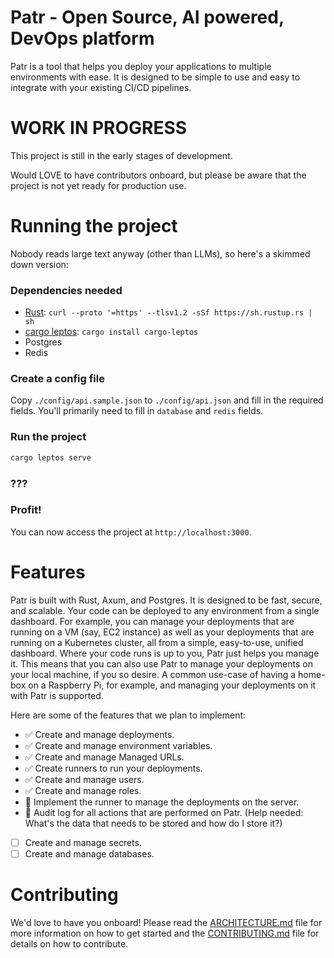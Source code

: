 # Patr - Open Source, AI powered, DevOps platform

Patr is a tool that helps you deploy your applications to multiple environments with ease. It is designed to be simple to use and easy to integrate with your existing CI/CD pipelines.

# WORK IN PROGRESS

This project is still in the early stages of development.

Would LOVE to have contributors onboard, but please be aware that the project is not yet ready for production use.

# Running the project

Nobody reads large text anyway (other than LLMs), so here's a skimmed down version:

### Dependencies needed

- [Rust](https://www.rust-lang.org/tools/install): `curl --proto '=https' --tlsv1.2 -sSf https://sh.rustup.rs | sh`
- [cargo leptos](https://github.com/leptos-rs/cargo-leptos): `cargo install cargo-leptos`
- Postgres
- Redis

### Create a config file

Copy `./config/api.sample.json` to `./config/api.json` and fill in the required fields. You'll primarily need to fill in `database` and `redis` fields.

### Run the project

```bash
cargo leptos serve
```

### ???

### Profit!

You can now access the project at `http://localhost:3000`.

# Features

Patr is built with Rust, Axum, and Postgres. It is designed to be fast, secure, and scalable. Your code can be deployed to any environment from a single dashboard. For example, you can manage your deployments that are running on a VM (say, EC2 instance) as well as your deployments that are running on a Kubernetes cluster, all from a simple, easy-to-use, unified dashboard. Where your code runs is up to you, Patr just helps you manage it. This means that you can also use Patr to manage your deployments on your local machine, if you so desire. A common use-case of having a home-box on a Raspberry Pi, for example, and managing your deployments on it with Patr is supported.

Here are some of the features that we plan to implement:

- ✅ Create and manage deployments.
- ✅ Create and manage environment variables.
- ✅ Create and manage Managed URLs.
- ✅ Create runners to run your deployments.
- ✅ Create and manage users.
- ✅ Create and manage roles.
- 🚧 Implement the runner to manage the deployments on the server.
- 🚧 Audit log for all actions that are performed on Patr. (Help needed: What's the data that needs to be stored and how do I store it?)
- [ ] Create and manage secrets.
- [ ] Create and manage databases.

# Contributing

We'd love to have you onboard! Please read the [ARCHITECTURE.md](./ARCHITECTURE.md) file for more information on how to get started and the [CONTRIBUTING.md](./CONTRIBUTING.md) file for details on how to contribute.

